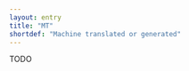 ```yaml
---
layout: entry
title: "MT"
shortdef: "Machine translated or generated"
---
```


TODO

<!-- details -->

<!-- START GENERATED SCREENSHOT GALLERY -->
<!-- END GENERATED SCREENSHOT GALLERY -->
